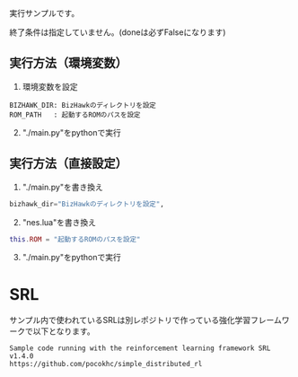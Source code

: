 
実行サンプルです。

終了条件は指定していません。(doneは必ずFalseになります)

## 実行方法（環境変数）

1. 環境変数を設定
```
BIZHAWK_DIR: BizHawkのディレクトリを設定
ROM_PATH   : 起動するROMのパスを設定
```

2. "./main.py"をpythonで実行


## 実行方法（直接設定）

1. "./main.py"を書き換え

``` python
bizhawk_dir="BizHawkのディレクトリを設定",
```

2. "nes.lua"を書き換え

``` lua
this.ROM = "起動するROMのパスを設定"
```

3. "./main.py"をpythonで実行



# SRL

サンプル内で使われているSRLは別レポジトリで作っている強化学習フレームワークで以下となります。

```
Sample code running with the reinforcement learning framework SRL
v1.4.0
https://github.com/pocokhc/simple_distributed_rl
```
